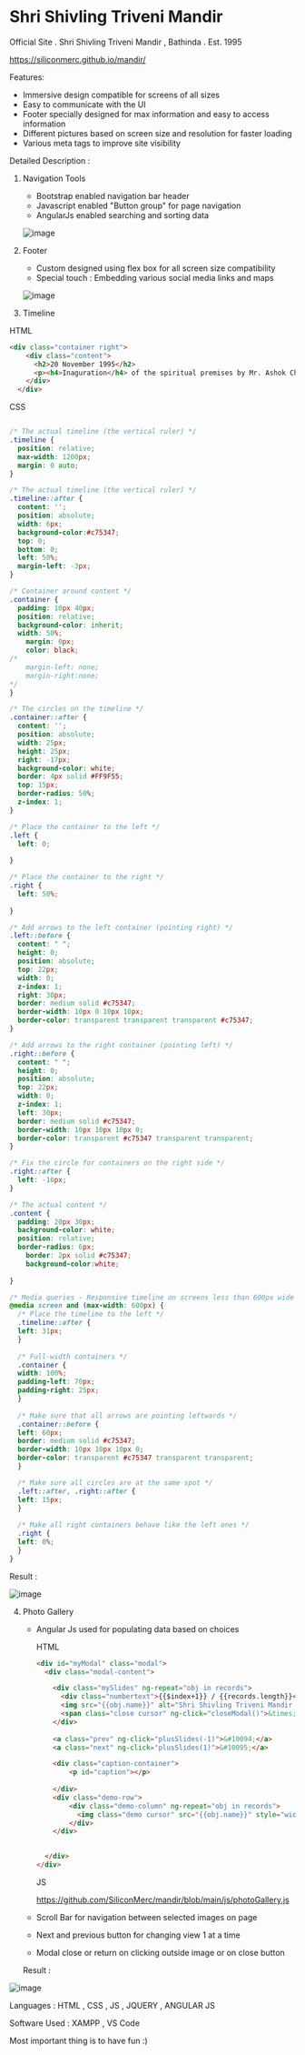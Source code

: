 <h1>Shri Shivling Triveni Mandir</h1>

Official Site . Shri Shivling Triveni Mandir , Bathinda . Est. 1995

https://siliconmerc.github.io/mandir/

Features:

- Immersive design compatible for screens of all sizes
- Easy to communicate with the UI 
- Footer specially designed for max information and easy to access information
- Different pictures based on screen size and resolution for faster loading
- Various meta tags to improve site visibility

Detailed Description :

1. Navigation Tools

   - Bootstrap enabled navigation bar header
   - Javascript enabled "Button group" for page navigation
   - AngularJs enabled searching and sorting data

   ![image](https://user-images.githubusercontent.com/56964828/127762639-5599171c-4c7c-4b66-8622-bd9a9d0a97fb.png)

2. Footer

   - Custom designed using flex box for all screen size compatibility
   - Special touch : Embedding various social media links and maps

   ![image](https://user-images.githubusercontent.com/56964828/127762645-12a207da-759f-43f7-ad1e-c69758cb1bb7.png)

3.  Timeline 

   HTML

   ```html
   <div class="container right">
       <div class="content">
         <h2>20 November 1995</h2>
         <p><h4>Inaguration</h4> of the spiritual premises by Mr. Ashok Choudhary.</p>
       </div>
     </div>
   ```

   CSS

   ```css
   
   /* The actual timeline (the vertical ruler) */
   .timeline {
     position: relative;
     max-width: 1200px;
     margin: 0 auto;
   }
   
   /* The actual timeline (the vertical ruler) */
   .timeline::after {
     content: '';
     position: absolute;
     width: 6px;
     background-color:#c75347;
     top: 0;
     bottom: 0;
     left: 50%;
     margin-left: -3px;
   }
   
   /* Container around content */
   .container {
     padding: 10px 40px;
     position: relative;
     background-color: inherit;
     width: 50%;
       margin: 0px;
       color: black;
   /*
       margin-left: none;
       margin-right:none;
   */
   }
   
   /* The circles on the timeline */
   .container::after {
     content: '';
     position: absolute;
     width: 25px;
     height: 25px;
     right: -17px;
     background-color: white;
     border: 4px solid #FF9F55;
     top: 15px;
     border-radius: 50%;
     z-index: 1;
   }
   
   /* Place the container to the left */
   .left {
     left: 0;
       
   }
   
   /* Place the container to the right */
   .right {
     left: 50%;
       
   }
   
   /* Add arrows to the left container (pointing right) */
   .left::before {
     content: " ";
     height: 0;
     position: absolute;
     top: 22px;
     width: 0;
     z-index: 1;
     right: 30px;
     border: medium solid #c75347;
     border-width: 10px 0 10px 10px;
     border-color: transparent transparent transparent #c75347;
   }
   
   /* Add arrows to the right container (pointing left) */
   .right::before {
     content: " ";
     height: 0;
     position: absolute;
     top: 22px;
     width: 0;
     z-index: 1;
     left: 30px;
     border: medium solid #c75347;
     border-width: 10px 10px 10px 0;
     border-color: transparent #c75347 transparent transparent;
   }
   
   /* Fix the circle for containers on the right side */
   .right::after {
     left: -16px;
   }
   
   /* The actual content */
   .content {
     padding: 20px 30px;
     background-color: white;
     position: relative;
     border-radius: 6px;
       border: 2px solid #c75347;
       background-color:white;
       
   }
   
   /* Media queries - Responsive timeline on screens less than 600px wide */
   @media screen and (max-width: 600px) {
     /* Place the timelime to the left */
     .timeline::after {
     left: 31px;
     }
     
     /* Full-width containers */
     .container {
     width: 100%;
     padding-left: 70px;
     padding-right: 25px;
     }
     
     /* Make sure that all arrows are pointing leftwards */
     .container::before {
     left: 60px;
     border: medium solid #c75347;
     border-width: 10px 10px 10px 0;
     border-color: transparent #c75347 transparent transparent;
     }
   
     /* Make sure all circles are at the same spot */
     .left::after, .right::after {
     left: 15px;
     }
     
     /* Make all right containers behave like the left ones */
     .right {
     left: 0%;
     }
   }
   
   ```

   Result :

   ![image](https://user-images.githubusercontent.com/56964828/127762641-5eb9f76e-748c-4772-b954-1f5719889b52.png)

   4. Photo Gallery

      - Angular Js used for populating data based on choices

        HTML

        ```html
        <div id="myModal" class="modal">
          <div class="modal-content">
        
            <div class="mySlides" ng-repeat="obj in records">
              <div class="numbertext">{{$index+1}} / {{records.length}}</div>
              <img src="{{obj.name}}" alt="Shri Shivling Triveni Mandir Bathinda {{obj.category}}">
              <span class="close cursor" ng-click="closeModal()">&times;</span>
            </div>
            
            <a class="prev" ng-click="plusSlides(-1)">&#10094;</a>
            <a class="next" ng-click="plusSlides(1)">&#10095;</a>
        
            <div class="caption-container">
                <p id="caption"></p>
                
            </div>
            <div class="demo-row">
                <div class="demo-column" ng-repeat="obj in records">
                  <img class="demo cursor" src="{{obj.name}}" style="width:100%" ng-click="currentSlide($index+1)" alt="Shri Shivling Triveni Mandir Bathinda {{obj.category}}">
                </div>
            </div>
        
            
          </div>
        </div>
        ```

        JS

        https://github.com/SiliconMerc/mandir/blob/main/js/photoGallery.js

      - Scroll Bar for navigation between selected images on page

      - Next and previous button for changing view 1 at a time

      - Modal close or return on clicking outside image or on close button

      Result : 

   ![image](https://user-images.githubusercontent.com/56964828/127762653-49e04331-6f6b-4c5a-9c71-6ba47caa1b7e.png)





Languages : HTML , CSS , JS , JQUERY , ANGULAR JS

Software Used : XAMPP , VS Code

Most important thing is to have fun :)

